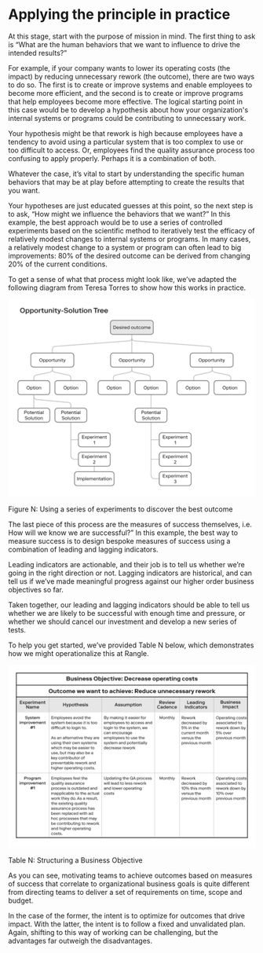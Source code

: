# Applying the principle in practice

At this stage, start with the purpose of mission in mind. The first thing to ask is “What are the human behaviors that we want to influence to drive the intended results?”

For example, if your company wants to lower its operating costs \(the impact\) by reducing unnecessary rework \(the outcome\), there are two ways to do so. The first is to create or improve systems and enable employees to become more efficient, and the second is to create or improve programs that help employees become more effective. The logical starting point in this case would be to develop a hypothesis about how your organization's internal systems or programs could be contributing to unnecessary work.

Your hypothesis might be that rework is high because employees have a tendency to avoid using a particular system that is too complex to use or too difficult to access. Or, employees find the quality assurance process too confusing to apply properly. Perhaps it is a combination of both.

Whatever the case, it’s vital to start by understanding the specific human behaviors that may be at play before attempting to create the results that you want.

Your hypotheses are just educated guesses at this point, so the next step is to ask, “How might we influence the behaviors that we want?” In this example, the best approach would be to use a series of controlled experiments based on the scientific method to iteratively test the efficacy of relatively modest changes to internal systems or programs. In many cases, a relatively modest change to a system or program can often lead to big improvements: 80% of the desired outcome can be derived from changing 20% of the current conditions.

To get a sense of what that process might look like, we’ve adapted the following diagram from Teresa Torres to show how this works in practice.

![](../.gitbook/assets/0%20%2815%29.png)

Figure N: Using a series of experiments to discover the best outcome

The last piece of this process are the measures of success themselves, i.e. How will we know we are successful?” In this example, the best way to measure success is to design bespoke measures of success using a combination of leading and lagging indicators.

Leading indicators are actionable, and their job is to tell us whether we’re going in the right direction or not. Lagging indicators are historical, and can tell us if we’ve made meaningful progress against our higher order business objectives so far.

Taken together, our leading and lagging indicators should be able to tell us whether we are likely to be successful with enough time and pressure, or whether we should cancel our investment and develop a new series of tests.

To help you get started, we’ve provided Table N below, which demonstrates how we might operationalize this at Rangle.

![](../.gitbook/assets/1%20%287%29.png)

Table N: Structuring a Business Objective

As you can see, motivating teams to achieve outcomes based on measures of success that correlate to organizational business goals is quite different from directing teams to deliver a set of requirements on time, scope and budget.

In the case of the former, the intent is to optimize for outcomes that drive impact. With the latter, the intent is to follow a fixed and unvalidated plan. Again, shifting to this way of working can be challenging, but the advantages far outweigh the disadvantages.

